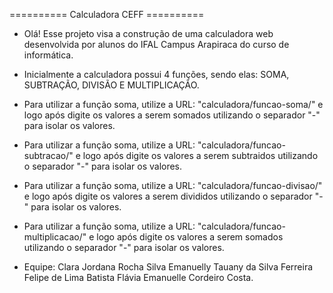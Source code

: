  ========== Calculadora CEFF ==========



- Olá! Esse projeto visa a construção de uma calculadora web desenvolvida por alunos do IFAL Campus Arapiraca do curso de informática. 
  
- Inicialmente a calculadora possui 4 funções, sendo elas: SOMA, SUBTRAÇÃO, DIVISÃO E MULTIPLICAÇÃO.

- Para utilizar a função soma, utilize a URL: "calculadora/funcao-soma/" e logo após digite os valores a serem somados utilizando o separador "-" para isolar os valores.
- Para utilizar a função soma, utilize a URL: "calculadora/funcao-subtracao/" e logo após digite os valores a serem subtraidos utilizando o separador "-" para isolar os valores.
- Para utilizar a função soma, utilize a URL: "calculadora/funcao-divisao/" e logo após digite os valores a serem divididos utilizando o separador "-" para isolar os valores.
- Para utilizar a função soma, utilize a URL: "calculadora/funcao-multiplicacao/" e logo após digite os valores a serem somados utilizando o separador "-" para isolar os valores.


- Equipe: 
            Clara Jordana Rocha Silva
            Emanuelly Tauany da Silva Ferreira 
            Felipe de Lima Batista
            Flávia Emanuelle Cordeiro Costa.
